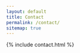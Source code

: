 ```yaml
---
layout: default
title: Contact
permalink: /contact/
sitemap: true
---
```


<div class="{{ page.url | slugify: 'pretty' }}">
    {% include contact.html %}
</div>
